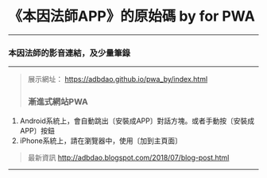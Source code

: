 # 《本因法師APP》的原始碼 by for PWA  
---  
### 本因法師的影音連結，及少量筆錄  
---  
> 展示網址：  https://adbdao.github.io/pwa_by/index.html  
>###  漸進式網站PWA  
  1. Android系統上，會自動跳出〔安裝成APP〕對話方塊。或者手動按〔安裝成APP〕按鈕  
  2. iPhone系統上，請在瀏覽器中，使用〔加到主頁面〕  
  
> 最新資訊 http://adbdao.blogspot.com/2018/07/blog-post.html  
---  